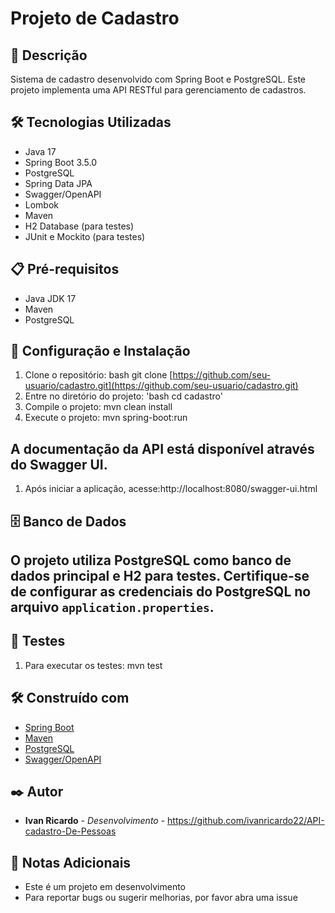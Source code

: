 # Projeto de Cadastro

## 📝 Descrição
Sistema de cadastro desenvolvido com Spring Boot e PostgreSQL. Este projeto implementa uma API RESTful para gerenciamento de cadastros.

## 🛠️ Tecnologias Utilizadas

* Java 17
* Spring Boot 3.5.0
* PostgreSQL
* Spring Data JPA
* Swagger/OpenAPI
* Lombok
* Maven
* H2 Database (para testes)
* JUnit e Mockito (para testes)

## 📋 Pré-requisitos

* Java JDK 17
* Maven
* PostgreSQL

## 🚀 Configuração e Instalação

1. Clone o repositório: bash git clone [https://github.com/seu-usuario/cadastro.git](https://github.com/seu-usuario/cadastro.git)
2. Entre no diretório do projeto: 'bash cd cadastro'
3. Compile o projeto: mvn clean install
4. Execute o projeto: mvn spring-boot:run

## A documentação da API está disponível através do Swagger UI. 

1. Após iniciar a aplicação, acesse:http://localhost:8080/swagger-ui.html

## 🗄️ Banco de Dados

## O projeto utiliza PostgreSQL como banco de dados principal e H2 para testes. Certifique-se de configurar as credenciais do PostgreSQL no arquivo `application.properties`.

## 🧪 Testes

1. Para executar os testes: mvn test

## 🛠️ Construído com

- [Spring Boot](https://spring.io/projects/spring-boot)
- [Maven](https://maven.apache.org/)
- [PostgreSQL](https://www.postgresql.org/)
- [Swagger/OpenAPI](https://springdoc.org/)

 ## ✒️ Autor

* **Ivan Ricardo** - *Desenvolvimento* - https://github.com/ivanricardo22/API-cadastro-De-Pessoas

## 📌 Notas Adicionais

- Este é um projeto em desenvolvimento
- Para reportar bugs ou sugerir melhorias, por favor abra uma issue












